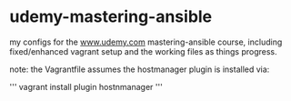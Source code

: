 # udemy-mastering-ansible

my configs for the www.udemy.com mastering-ansible course,
including fixed/enhanced vagrant setup and the working files
as things progress.

note: the Vagrantfile assumes the hostmanager plugin is installed via:

'''
vagrant install plugin hostnmanager
'''

